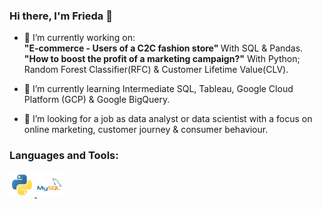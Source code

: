 ### Hi there, I'm Frieda 👋


- 🔭 I’m currently working on:<br>
<b> "E-commerce - Users of a C2C fashion store" </b>
    With SQL & Pandas. <br>
<b>"How to boost the profit of a marketing campaign?"</b> 
    With Python; Random Forest Classifier(RFC) & Customer Lifetime Value(CLV).
  
- 🌱 I’m currently learning Intermediate SQL, Tableau, Google Cloud Platform (GCP) & Google BigQuery. 

- 👯 I’m looking for a job as data analyst or data scientist with a focus on online marketing, customer journey & consumer behaviour. 


<h3 align="left">Languages and Tools:</h3>

<a href="https://www.python.org" target="_blank"> <img src="https://raw.githubusercontent.com/devicons/devicon/master/icons/python/python-original.svg" alt="python" width="40" height="40"/> </a> 
<a href="https://www.mysql.com/" target="_blank"> <img src="https://raw.githubusercontent.com/devicons/devicon/master/icons/mysql/mysql-original-wordmark.svg" alt="mysql" width="40" height="40"/> </a>

<!--
**FriedaTims-Jansma/FriedaTims-Jansma** is a ✨ _special_ ✨ repository because its `README.md` (this file) appears on your GitHub profile.

Here are some ideas to get you started:

- 🔭 I’m currently working on ...
- 🌱 I’m currently learning ...
- 👯 I’m looking to collaborate on ...
- 🤔 I’m looking for help with ...
- 💬 Ask me about ...
- 📫 How to reach me: ...
- 😄 Pronouns: ...
- ⚡ Fun fact: ...
-->
